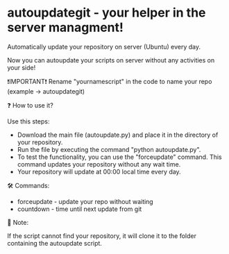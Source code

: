 # autoupdategit - your helper in the server managment!
Automatically update your repository on server (Ubuntu) every day.

Now you can autoupdate your scripts on server without any activities on your side!

❗IMPORTANT❗ 
Rename "yournamescript" in the code to name your repo (example -> autoupdategit)

❓ How to use it?

Use this steps:
* Download the main file (autoupdate.py) and place it in the directory of your repository.
* Run the file by executing the command "python autoupdate.py".
* To test the functionality, you can use the "forceupdate" command. This command updates your repository without any wait time.
* Your repository will update at 00:00 local time every day.

🛠️ Commands:

* forceupdate - update your repo without waiting
* countdown - time until next update from git

📃 Note:

If the script cannot find your repository, it will clone it to the folder containing the autoupdate script.

